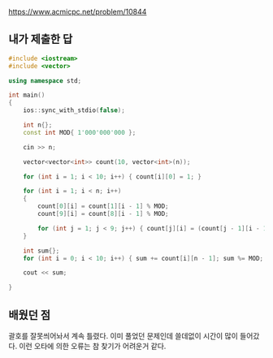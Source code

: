 https://www.acmicpc.net/problem/10844

내가 제출한 답
------------
```cpp
#include <iostream>
#include <vector>

using namespace std;

int main()
{
	ios::sync_with_stdio(false);

	int n{};
	const int MOD{ 1'000'000'000 };

	cin >> n;

	vector<vector<int>> count(10, vector<int>(n));

	for (int i = 1; i < 10; i++) { count[i][0] = 1; }

	for (int i = 1; i < n; i++)
	{
		count[0][i] = count[1][i - 1] % MOD;
		count[9][i] = count[8][i - 1] % MOD;

		for (int j = 1; j < 9; j++) { count[j][i] = (count[j - 1][i - 1] + count[j + 1][i - 1]) % MOD; }
	}

	int sum{};
	for (int i = 0; i < 10; i++) { sum += count[i][n - 1]; sum %= MOD; }

	cout << sum;

}
```

배웠던 점
------------

괄호를 잘못씌어놔서 계속 틀렸다. 이미 풀었던 문제인데 쓸데없이 시간이 많이 들어갔다. 이런 오타에 의한 오류는 참 찾기가 어려운거 같다.
